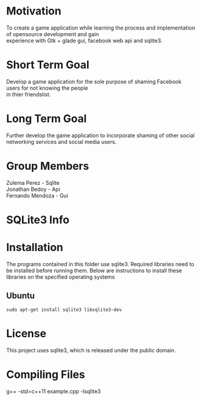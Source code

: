 # Motivation
To create a game application while learning the process and implementation of opensource development and gain <br/>
experience with Gtk + glade gui, facebook web api and sqlite3.

# Short Term Goal
Develop a game application for the sole purpose of shaming Facebook users for not knowing the people <br /> 
in thier friendslist.

# Long Term Goal
Further develop the game application to incorporate shaming of other social networking services and social media users.

# Group Members
Zulema Perez - Sqlite <br />
Jonathan Bedoy - Api <br />
Fernando Mendoza - Gui

# SQLite3 Info

# Installation
The programs contained in this folder use sqlite3. Required libraries need to be installed before running them. Below are instructions to install these libraries on the specified operating systems

## Ubuntu
    sudo apt-get install sqlite3 libsqlite3-dev

# License
This project uses sqlite3, which is released under the public domain. 

# Compiling Files

g++ -std=c++11 example.cpp -lsqlite3
